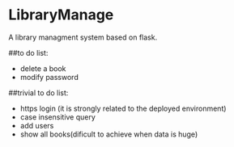 # LibraryManage
A library managment system based on flask.

##to do list:
- delete a book
- modify password

##trivial to do list:
- https login (it is strongly related to the deployed environment)
- case insensitive query
- add users
- show all books(dificult to achieve when data is huge)